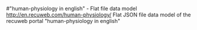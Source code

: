 #"human-physiology in english" - Flat file data model
http://en.recuweb.com/human-physiology/
Flat JSON file data model of the recuweb portal "human-physiology in english"

